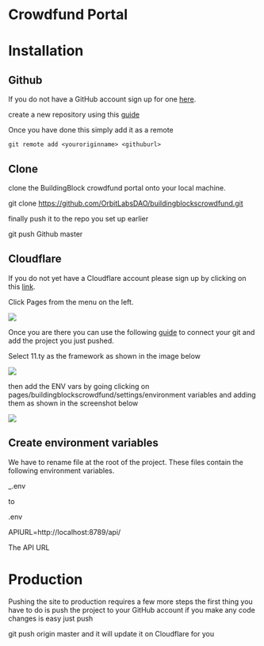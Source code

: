 # Crowdfund Portal

# Installation


## Github

If you do not have a GitHub account sign up for one [here](https://github.com/).

create a new repository using this [guide](https://docs.github.com/en/get-started/quickstart/create-a-repo)

Once you have done this simply add it as a remote

`git remote add <youroriginname> <githuburl>`


## Clone

clone the BuildingBlock crowdfund portal onto your local machine.

git clone  https://github.com/OrbitLabsDAO/buildingblockscrowdfund.git

finally push it to the repo you set up earlier

git push Github master


## Cloudflare

If you do not yet have a Cloudflare account please sign up by clicking on this [link](https://dash.cloudflare.com/sign-up?lang=en-US).


Click Pages from the menu on the left. 

![](https://imagedelivery.net/9dYZtR12J2uzlEZe4Joa5w/5c590986-f70c-46d5-7540-46cd284f0d00/public)

Once you are there you can use the following [guide](https://developers.cloudflare.com/pages/get-started/) to connect your git and add the project you just pushed.

Select 11.ty as the framework as shown in the image below

![](https://imagedelivery.net/9dYZtR12J2uzlEZe4Joa5w/77ae9dc2-d46a-4eb6-0480-85be2803b900/public)

then add the ENV vars by going clicking on pages/buildingblockscrowdfund/settings/environment variables and adding them as shown in the screenshot below

![](https://imagedelivery.net/9dYZtR12J2uzlEZe4Joa5w/ebd4fd7d-6c9b-45ce-e993-63d7ec6c6600/public)


## Create environment variables 

We have to rename file at the root of the project. These files contain the following environment variables.


_.env


to 

.env


APIURL=http://localhost:8789/api/

The API URL

# Production

Pushing the site to production requires a few more steps the first thing you have to do is push the project to your GitHub account if you make any code changes is easy just push 

git push origin master and it will update it on Cloudflare for you 












